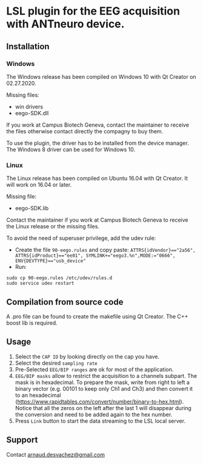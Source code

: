 # LSL plugin for the EEG acquisition with ANTneuro device.

## Installation
### Windows
The Windows release has been compiled on Windows 10 with Qt Creator on 02.27.2020.

Missing files:
- win drivers
- eego-SDK.dll

If you work at Campus Biotech Geneva, contact the maintainer to receive the files otherwise contact directly the compagny to buy them.

To use the plugin, the driver has to be installed from the device manager. The Windows 8 driver can be used for Windows 10. 

### Linux
The Linux release has been compiled on Ubuntu 16.04 with Qt Creator. It will work on 16.04 or later.

Missing file:
- eego-SDK.lib

Contact the maintainer if you work at Campus Biotech Geneva to receive the Linux release or the missing files.

To avoid the need of superuser privilege, add the udev rule:
- Create the file ```90-eego.rules``` and copy paste: 
```ATTRS{idVendor}=="2a56", ATTRS{idProduct}=="ee01", SYMLINK+="eego3.%n",MODE:="0666", ENV{DEVTYPE}=="usb_device"```
- Run:
```
sudo cp 90-eego.rules /etc/udev/rules.d
sudo service udev restart
```

## Compilation from source code
A .pro file can be found to create the makefile using Qt Creator. The C++ boost lib is required.

## Usage
1. Select the ```CAP ID``` by looking directly on the cap you have. 
2. Select the desired ```sampling rate```
3. Pre-Selected ```EEG/BIP ranges``` are ok for most of the application.  
4. ```EEG/BIP masks``` allow to restrict the acquisition to a channels subpart. The mask is in hexadecimal. To prepare the mask, write from right to left a binary vector (e.g. 00101 to keep only Ch1 and Ch3) and then convert it to an hexadecimal (<https://www.rapidtables.com/convert/number/binary-to-hex.html>). Notice that all the zeros on the left after the last 1 will disappear during the conversion and need to be added again to the hex number.
5. Press ```Link``` button to start the data streaming to the LSL local server.

## Support
Contact <arnaud.desvachez@gmail.com>
